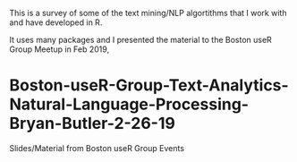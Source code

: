 This is a survey of some of the text mining/NLP algortithms that I work with and have developed in R.

It uses many packages and I presented the material to the Boston useR Group Meetup in Feb 2019,

# Boston-useR-Group-Text-Analytics-Natural-Language-Processing-Bryan-Butler-2-26-19
Slides/Material from Boston useR Group Events
